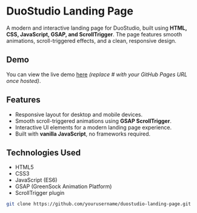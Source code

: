 # DuoStudio Landing Page

A modern and interactive landing page for DuoStudio, built using **HTML, CSS, JavaScript, GSAP, and ScrollTrigger**. The page features smooth animations, scroll-triggered effects, and a clean, responsive design.

## Demo

You can view the live demo [here](#) *(replace # with your GitHub Pages URL once hosted)*.

## Features

- Responsive layout for desktop and mobile devices.
- Smooth scroll-triggered animations using **GSAP ScrollTrigger**.
- Interactive UI elements for a modern landing page experience.
- Built with **vanilla JavaScript**, no frameworks required.

## Technologies Used

- HTML5
- CSS3
- JavaScript (ES6)
- GSAP (GreenSock Animation Platform)
- ScrollTrigger plugin



```bash
git clone https://github.com/yourusername/duostudio-landing-page.git
